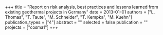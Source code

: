 +++
title = "Report on risk analysis, best practices and lessons learned from existing geothermal projects in Germany"
date = 2013-01-01
authors = ["L. Thomas", "T. Taute", "M. Schneider", "T. Kempka", "M. Kuehn"]
publication_types = ["4"]
abstract = ""
selected = false
publication = ""
projects = ["cosma1"]
+++

